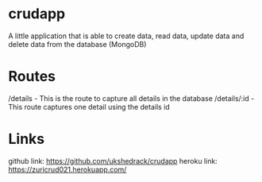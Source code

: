 # crudapp
A little application that is able to create data, read data, update data and delete data from the database (MongoDB)

# Routes
/details - This is the route to capture all details in the database
/details/:id - This route captures one detail using the details id

# Links
github link: https://github.com/ukshedrack/crudapp
heroku link: https://zuricrud021.herokuapp.com/

